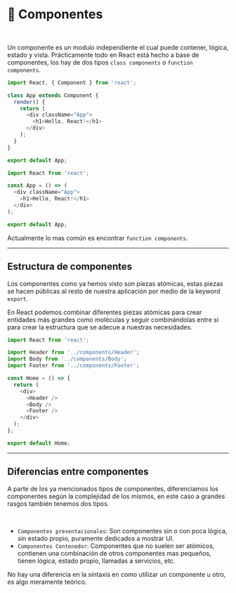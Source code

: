 <!-- section-title: 🚂 Componentes  -->

# 🚂 Componentes

<br />

Un componente es un modulo independiente el cual puede contener, lógica, estado y vista. Prácticamente todo en React está hecho a base de componentes, los hay de dos tipos `class components` o `function components`.

<!-- block-start: grid -->
<!-- block-start: column -->

```js
import React, { Component } from 'react';

class App extends Component {
  render() {
    return (
      <div className="App">
        <h1>Hello, React!</h1>
      </div>
    );
  }
}

export default App;
```

<!-- block-end -->
<!-- block-start: column -->

```js
import React from 'react';

const App = () => (
  <div className="App">
    <h1>Hello, React!</h1>
  </div>
);

export default App;
```

<!-- block-end -->
<!-- block-end -->

Actualmente lo mas común es encontrar `function components`.

---

## Estructura de componentes

Los componentes como ya hemos visto son piezas atómicas, estas piezas se hacen públicas al resto de nuestra aplicación por medio de la keyword `export`.

En React podemos combinar diferentes piezas atómicas para crear entidades más grandes como moléculas y seguir combinándolas entre si para crear la estructura que se adecue a nuestras necesidades.

```js
import React from 'react';

import Header from '../components/Header';
import Body from '../components/Body';
import Footer from '../components/Footer';

const Home = () => {
  return (
    <div>
      <Header />
      <Body />
      <Footer />
    </div>
  );
};

export default Home;
```

---

## Diferencias entre componentes

A parte de los ya mencionados tipos de componentes, diferenciamos los componentes según la complejidad de los mismos, en este caso a grandes rasgos también tenemos dos tipos.

<br />

- `Componentes presentacionales`: Son componentes sin o con poca lógica, sin estado propio, puramente dedicados a mostrar UI.
- `Componentes Contenedor`: Componentes que no suelen ser atómicos, contienen una combinación de otros componentes mas pequeños, tienen lógica, estado propio, llamadas a servicios, etc.

No hay una diferencia en la sintaxis en como utilizar un componente u otro, es algo meramente teórico.
